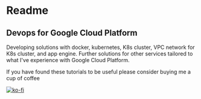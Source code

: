 # Readme
## Devops for Google Cloud Platform

Developing solutions with docker, kubernetes, K8s cluster, VPC network for K8s cluster, and app engine. 
Further solutions for other services tailored to what I've experience with Google Cloud Platform. 

If you have found these tutorials to be useful please consider buying me a cup of coffee

[![ko-fi](https://www.ko-fi.com/img/githubbutton_sm.svg)](https://ko-fi.com/H2H81WPNH)
